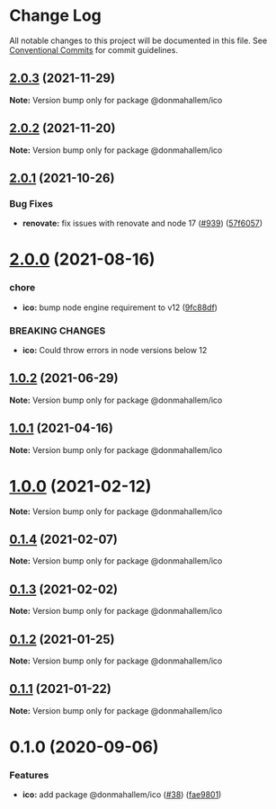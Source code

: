 # Change Log

All notable changes to this project will be documented in this file.
See [Conventional Commits](https://conventionalcommits.org) for commit guidelines.

## [2.0.3](https://github.com/donmahallem/js-libs/compare/@donmahallem/ico@2.0.2...@donmahallem/ico@2.0.3) (2021-11-29)

**Note:** Version bump only for package @donmahallem/ico





## [2.0.2](https://github.com/donmahallem/js-libs/compare/@donmahallem/ico@2.0.1...@donmahallem/ico@2.0.2) (2021-11-20)

**Note:** Version bump only for package @donmahallem/ico





## [2.0.1](https://github.com/donmahallem/js-libs/compare/@donmahallem/ico@2.0.0...@donmahallem/ico@2.0.1) (2021-10-26)


### Bug Fixes

* **renovate:** fix issues with renovate and node 17 ([#939](https://github.com/donmahallem/js-libs/issues/939)) ([57f6057](https://github.com/donmahallem/js-libs/commit/57f6057542b9b7f8d70a544a37fe36bf98c859dc))





# [2.0.0](https://github.com/donmahallem/js-libs/compare/@donmahallem/ico@1.0.2...@donmahallem/ico@2.0.0) (2021-08-16)


### chore

* **ico:** bump node engine requirement to v12 ([9fc88df](https://github.com/donmahallem/js-libs/commit/9fc88df61477e52839f46e60537ed656549376cf))


### BREAKING CHANGES

* **ico:** Could throw errors in node versions below 12





## [1.0.2](https://github.com/donmahallem/js-libs/compare/@donmahallem/ico@1.0.1...@donmahallem/ico@1.0.2) (2021-06-29)

**Note:** Version bump only for package @donmahallem/ico






## [1.0.1](https://github.com/donmahallem/js-libs/compare/@donmahallem/ico@1.0.0...@donmahallem/ico@1.0.1) (2021-04-16)

**Note:** Version bump only for package @donmahallem/ico






# [1.0.0](https://github.com/donmahallem/js-libs/compare/@donmahallem/ico@0.1.4...@donmahallem/ico@1.0.0) (2021-02-12)

**Note:** Version bump only for package @donmahallem/ico






## [0.1.4](https://github.com/donmahallem/js-libs/compare/@donmahallem/ico@0.1.3...@donmahallem/ico@0.1.4) (2021-02-07)

**Note:** Version bump only for package @donmahallem/ico






## [0.1.3](https://github.com/donmahallem/js-libs/compare/@donmahallem/ico@0.1.2...@donmahallem/ico@0.1.3) (2021-02-02)

**Note:** Version bump only for package @donmahallem/ico






## [0.1.2](https://github.com/donmahallem/js-libs/compare/@donmahallem/ico@0.1.1...@donmahallem/ico@0.1.2) (2021-01-25)

**Note:** Version bump only for package @donmahallem/ico






## [0.1.1](https://github.com/donmahallem/js-libs/compare/@donmahallem/ico@0.1.0...@donmahallem/ico@0.1.1) (2021-01-22)

**Note:** Version bump only for package @donmahallem/ico






# 0.1.0 (2020-09-06)


### Features

* **ico:** add package @donmahallem/ico ([#38](https://github.com/donmahallem/js-libs/issues/38)) ([fae9801](https://github.com/donmahallem/js-libs/commit/fae980169dcac7d1cc64475fa8d84a0c01675f22))

